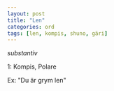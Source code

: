 ```yaml
---
layout: post
title: "Len"
categories: ord
tags: [len, kompis, shuno, gäri]
---
```


*substantiv*

1: Kompis, Polare

Ex: "Du är grym len"












